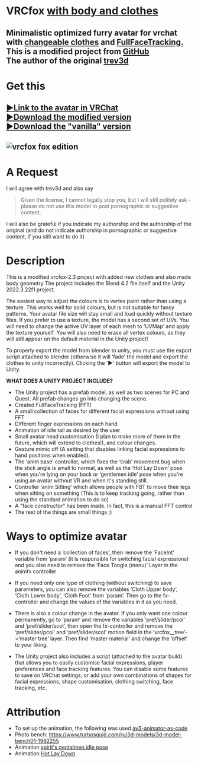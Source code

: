 # **VRCfox** <u>**with body and clothes**</u>
## Minimalistic optimized furry avatar for vrchat with <u>changeable clothes</u> and <u>FullFaceTracking.</u><br>This is a **modified project** from [**GitHub**](https://github.com/trev3d/vrcfox)<br>The **author** of the original [trev3d](https://github.com/trev3d)
# Get this
## [:arrow_forward:Link to the avatar in VRChat](https://vrchat.com/home/avatar/avtr_433942b4-d25f-4add-ad34-75c0d20e4ae1)<br>[:arrow_forward:Download the modified version](https://github.com/strakacher21/vrcfox-2.3_body_and_cloth_edition/releases)<br>[:arrow_forward:Download the "vanilla" version](https://github.com/cellomonster/vrcfox/releases/latest)
![vrcfox fox edition](https://github.com/strakacher21/vrcfox-2.3_body_and_cloth_edition/blob/main/vrcfox%20unity%20project/Assets/icons/vrcfox_body_with_background_and_icons_(v1.1).png)
---
# А Request
I will agree with trev3d and also say 
>Given the license, I cannot legally stop you, but I will still politely ask - please do not use this model to post pornographic or suggestive content.

I will also be grateful if you indicate my authorship and the authorship of the original (and do not indicate authorship in pornographic or suggestive content, if you still want to do it)
# Description
This is a modified vrcfox-2.3 project with added new clothes and also made body geometry
The project includes the Blend 4.2 file itself and the Unity 2022.3.22f1 project.

The easiest way to adjust the colours is to vertex paint rather than using a texture. This works well for solid colours, but is not suitable for fancy patterns. Your avatar file size will stay small and load quickly without texture files. If you prefer to use a texture, the model has a second set of UVs. You will need to change the active UV layer of each mesh to ‘UVMap’ and apply the texture yourself. You will also need to erase all vertex colours, as they will still appear on the default material in the Unity project! 

To properly export the model from blender to unity, you must use the export script attached to blender (otherwise it will ‘fade’ the model and export the clothes to unity incorrectly). Clicking the '▶' button will export the model to Unity.

**WHAT DOES A UNITY PROJECT INCLUDE?**
- The Unity project has a prefab model, as well as two scenes for PC and Quest. All prefab changes go into changing the scene.
- Created FullFaceTracking (FFT)
- A small collection of faces for different facial expressions without using FFT
- Different finger expressions on each hand
- Animation of idle tail as desired by the user
- Small avatar head customisation (I plan to make more of them in the future, which will extend to clothes!), and colour changes.
- Gesture mimic off (A setting that disables linking facial expressions to hand positions when enabled).
- The ‘anim base’ controller, which fixes the ‘crab’ movement bug when the stick angle is small to normal, as well as the ‘Hot Lay Down’ pose when you're lying on your back or ‘gentlemen idle’ pose when you're using an avatar without VR and when it's standing still.
- Controller ‘anim Sitting’ which allows people with FBT to move their legs when sitting on something (This is to keep tracking going, rather than using the standard animation to do so)
- A "face constructor" has been made. In fact, this is a manual FFT control
- The rest of the things are small things ;)
# Ways to optimize avatar

- If you don't need a ‘collection of faces’, then remove the ‘FaceInt’ variable from ‘param’ (it is responsible for switching facial expressions) and you also need to remove the ‘Face Toogle (menu)’ Layer in the animfx controller

- If you need only one type of clothing (without switching) to save parameters, you can also remove the variables ‘Cloth Upper body’, ‘Cloth Lower body’, ‘Cloth Foot’ from ‘param’. Then go to the fx-controller and change the values of the variables in it as you need. 

- There is also a colour change in the avatar. If you only want one colour permanently, go to ‘param’ and remove the variables ‘pref/slider/pcol’ and ‘pref/slider/scol’, then open the fx-controller and remove the ‘pref/slider/pcol’ and ‘pref/slider/scol’ motion field in the ‘vrcfox__tree’->‘master tree’ layer. Then find ‘master material’ and change the ‘offset’ to your liking.

- The Unity project also includes a script (attached to the avatar build) that allows you to easily customise facial expressions, player preferences and face tracking features. You can disable some features to save on VRChat settings, or add your own combinations of shapes for facial expressions, shape customisation, clothing switching, face tracking, etc.

# Attribution
- To set up the animation, the following was used [av3-animator-as-code](https://github.com/hai-vr/av3-animator-as-code)<br>
- Photo bench: https://www.turbosquid.com/ru/3d-models/3d-model-bench01-1982255<br>
- Animation [spirit's gentalmen idle pose](https://vrcmods.com/download/9473)<br>
- Animation [Hot Lay Down](https://vrcmods.com/item?id=10697)